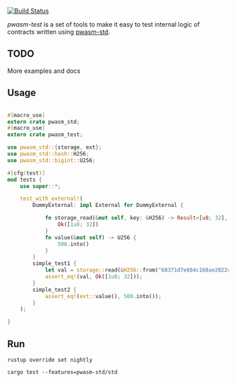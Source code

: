 [![Build Status](https://travis-ci.org/fckt/pwasm-test.svg?branch=master)](https://travis-ci.org/fckt/pwasm-test)

*pwasm-test* is a set of tools to make it easy to test internal logic of contracts written using [pwasm-std](https://github.com/NikVolf/pwasm-std).

## TODO
More examples and docs

## Usage

```rust

#[macro_use]
extern crate pwasm_std;
#[macro_use]
extern crate pwasm_test;

use pwasm_std::{storage, ext};
use pwasm_std::hash::H256;
use pwasm_std::bigint::U256;

#[cfg(test)]
mod tests {
    use super::*;

    test_with_external!(
        DummyExternal: impl External for DummyExternal {

            fn storage_read(&mut self, key: &H256) -> Result<[u8; 32], Error> {
                Ok([1u8; 32])
            }
            fn value(&mut self) -> U256 {
                500.into()
            }
        }
        simple_test1 {
            let val = storage::read(&H256::from("68371d7e884c168ae2022c82bd837d51837718a7f7dfb7aa3f753074a35e1d87"));
            assert_eq!(val, Ok([1u8; 32]));
        }
        simple_test2 {
            assert_eq!(ext::value(), 500.into());
        }
    );

}
```

## Run

`rustup override set nightly`

`cargo test --features=pwasm-std/std`

